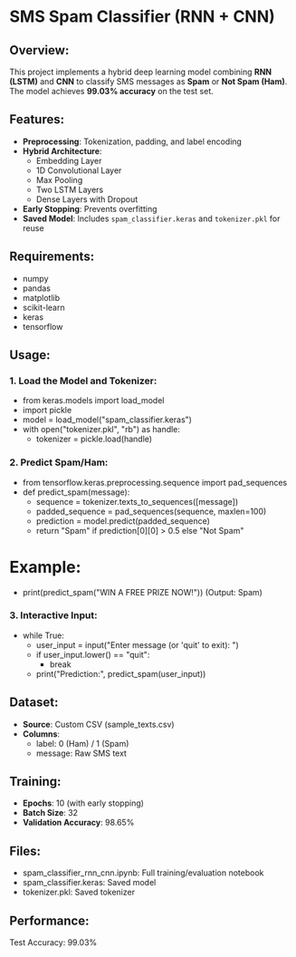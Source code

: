 # SMS Spam Classifier (RNN + CNN)

## Overview:
This project implements a hybrid deep learning model combining **RNN (LSTM)** and **CNN** to classify SMS messages as **Spam** or **Not Spam (Ham)**. The model achieves **99.03% accuracy** on the test set.

## Features:
- **Preprocessing**: Tokenization, padding, and label encoding
- **Hybrid Architecture**:  
  - Embedding Layer  
  - 1D Convolutional Layer  
  - Max Pooling  
  - Two LSTM Layers  
  - Dense Layers with Dropout  
- **Early Stopping**: Prevents overfitting
- **Saved Model**: Includes `spam_classifier.keras` and `tokenizer.pkl` for reuse

## Requirements:
- numpy
- pandas
- matplotlib
- scikit-learn
- keras
- tensorflow

## Usage:
### 1. Load the Model and Tokenizer:
- from keras.models import load_model
- import pickle
- model = load_model("spam_classifier.keras")
- with open("tokenizer.pkl", "rb") as handle:
    - tokenizer = pickle.load(handle)

### 2. Predict Spam/Ham:
- from tensorflow.keras.preprocessing.sequence import pad_sequences
- def predict_spam(message):
   - sequence = tokenizer.texts_to_sequences([message])
   - padded_sequence = pad_sequences(sequence, maxlen=100)
   - prediction = model.predict(padded_sequence)
   - return "Spam" if prediction[0][0] > 0.5 else "Not Spam"

# Example:
- print(predict_spam("WIN A FREE PRIZE NOW!"))  (Output: Spam)

### 3. Interactive Input:
- while True:
    - user_input = input("Enter message (or 'quit' to exit): ")
    - if user_input.lower() == "quit":
       - break
    - print("Prediction:", predict_spam(user_input))

## Dataset:
- **Source**: Custom CSV (sample_texts.csv)  
- **Columns**:  
  - label: 0 (Ham) / 1 (Spam)  
  - message: Raw SMS text  

## Training:
- **Epochs**: 10 (with early stopping)  
- **Batch Size**: 32  
- **Validation Accuracy**: 98.65%  

## Files:
- spam_classifier_rnn_cnn.ipynb: Full training/evaluation notebook  
- spam_classifier.keras: Saved model  
- tokenizer.pkl: Saved tokenizer  

## Performance:
Test Accuracy: 99.03%
